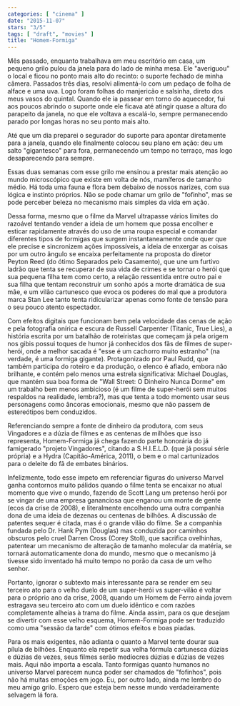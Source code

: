 ```yaml
---
categories: [ "cinema" ]
date: "2015-11-07"
stars: "3/5"
tags: [ "draft", "movies" ]
title: "Homem-Formiga"
---
```

Mês passado, enquanto trabalhava em meu escritório em casa, um pequeno
grilo pulou da janela para do lado de minha mesa. Ele "averiguou" o
local e ficou no ponto mais alto do recinto: o suporte fechado de minha
câmera. Passados três dias, resolvi alimentá-lo com um pedaço de folha
de alface e uma uva. Logo foram folhas do manjericão e salsinha, direto
dos meus vasos do quintal. Quando ele ia passear em torno do aquecedor,
fui aos poucos abrindo o suporte onde ele ficava até atingir quase a
altura do parapeito da janela, no que ele voltava a escalá-lo, sempre
permanecendo parado por longas horas no seu ponto mais alto.

Até que um dia preparei o segurador do suporte para apontar diretamente
para a janela, quando ele finalmente colocou seu plano em ação: deu
um salto "gigantesco" para fora, permanecendo um tempo no terraço,
mas logo desaparecendo para sempre.

Essas duas semanas com esse grilo me ensinou a prestar mais atenção ao
mundo microscópico que existe em volta de nós, mamíferos de tamanho
médio. Há toda uma fauna e flora bem debaixo de nossos narizes, com sua
lógica e instinto próprios. Não se pode chamar um grilo de "fofinho",
mas se pode perceber beleza no mecanismo mais simples da vida em ação.

Dessa forma, mesmo que o filme da Marvel ultrapasse vários limites do
razoável tentando vender a ideia de um homem que possa encolher e esticar
rapidamente através do uso de uma roupa especial e comandar diferentes
tipos de formigas que surgem instantaneamente onde quer que ele precise
e sincronizem ações impossíveis, a ideia de enxergar as coisas por um
outro ângulo se encaixa perfeitamente na proposta do diretor Peyton Reed
(do ótimo Separados pelo Casamento), que une um furtivo ladrão que
tenta se recuperar de sua vida de crimes e se tornar o herói que sua
pequena filha tem como certo, a relação ressentida entre outro pai
e sua filha que tentam reconstruir um sonho após a morte dramática
de sua mãe, e um vilão cartunesco que evoca os poderes do mal que a
produtora marca Stan Lee tanto tenta ridicularizar apenas como fonte de
tensão para o seu pouco atento espectador.

Com efeitos digitais que funcionam bem pela velocidade das cenas de ação
e pela fotografia onírica e escura de Russell Carpenter (Titanic, True
Lies), a história escrita por um batalhão de roteiristas que começam
já pela origem nos gibis possui toques de humor já conhecidos dos fãs
de filmes de super-herói, onde a melhor sacada é "esse é um cachorro
muito estranho" (na verdade, é uma formiga gigante). Protagonizado por
Paul Rudd, que também participa do roteiro e da produção, o elenco
é afiado, embora não brilhante, e contém pelo menos uma estrela
significativa: Michael Douglas, que mantém sua boa forma de "Wall Street:
O Dinheiro Nunca Dorme" em um trabalho bem menos ambicioso (é um filme
de super-herói sem muitos respaldos na realidade, lembra?), mas que
tenta a todo momento usar seus personagens como âncoras emocionais,
mesmo que não passem de estereótipos bem conduzidos.

Referenciando sempre a fonte de dinheiro da produtora, com seus Vingadores
e a dúzia de filmes e as centenas de milhões que isso representa,
Homem-Formiga já chega fazendo parte honorária do já famigerado
"projeto Vingadores", citando a S.H.I.E.L.D. (que já possui série
própria) e a Hydra (Capitão-América, 2011), o bem e o mal cartunizados
para o deleite do fã de embates binários.

Infelizmente, todo esse ímpeto em referenciar figuras do universo Marvel
ganha contornos muito pálidos quando o filme tenta se encaixar no atual
momento que vive o mundo, fazendo de Scott Lang um pretenso herói por
se vingar de uma empresa gananciosa que enganou um monte de gente (ecos
da crise de 2008), e literalmente encolhendo uma outra companhia dona de
uma ideia de dezenas ou centenas de bilhões. A discussão de patentes
sequer é citada, mas é o grande vilão do filme. Se a companhia fundada
pelo Dr. Hank Pym (Douglas) mas conduzida por caminhos obscuros pelo
cruel Darren Cross (Corey Stoll), que sacrifica ovelhinhas, patentear um
mecanismo de alteração de tamanho molecular da matéria, se tornará
automaticamente dona do mundo, mesmo que o mecanismo já tivesse sido
inventado há muito tempo no porão da casa de um velho senhor.

Portanto, ignorar o subtexto mais interessante para se render em seu
terceiro ato para o velho duelo de um super-herói vs super-vilão é
voltar para o próprio ano da crise, 2008, quando um Homem de Ferro
ainda jovem estragava seu terceiro ato com um duelo idêntico e com
razões completamente alheias à trama do filme. Ainda assim, para os
que desejam se divertir com esse velho esquema, Homem-Formiga pode ser
traduzido como uma "sessão da tarde" com ótimos efeitos e boas piadas.

Para os mais exigentes, não adianta o quanto a Marvel tente dourar sua
pílula de bilhões. Enquanto ela repetir sua velha fórmula cartunesca
dúzias e dúzias de vezes, seus filmes serão medíocres dúzias
e dúzias de vezes mais. Aqui não importa a escala. Tanto formigas
quanto humanos no universo Marvel parecem nunca poder ser chamados de
"fofinhos", pois não há muitas emoções em jogo. Eu, por outro lado,
ainda me lembro do meu amigo grilo. Espero que esteja bem nesse mundo
verdadeiramente selvagem lá fora.
